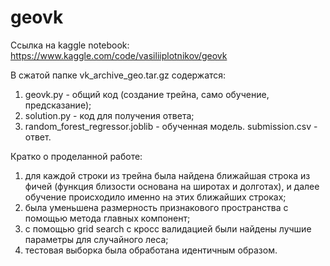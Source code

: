 # geovk
Ссылка на kaggle notebook:
https://www.kaggle.com/code/vasiliiplotnikov/geovk

В сжатой папке vk_archive_geo.tar.gz содержатся:
1) geovk.py - общий код (создание трейна,  само обучение, предсказание);
2) solution.py - код для получения ответа;
3) random_forest_regressor.joblib - обученная модель.
submission.csv - ответ.

Кратко о проделанной работе:
1) для каждой строки из трейна была найдена ближайшая строка из фичей (функция близости основана на широтах и долготах), и далее обучение происходило именно на этих ближайших строках;
2) была уменьшена размерность признакового пространства с помощью метода главных компонент;
3) с помощью grid search с кросс валидацией были найдены лучшие параметры для случайного леса;
4) тестовая выборка была обработана идентичным образом.
